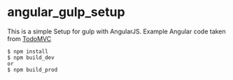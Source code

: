# angular_gulp_setup

This is a simple Setup for gulp with AngularJS. Example Angular code taken from [TodoMVC](http://todomvc.com/examples/angularjs/)

```
$ npm install
$ npm build_dev
or
$ npm build_prod
```